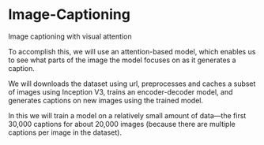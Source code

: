 # Image-Captioning

Image captioning with visual attention

To accomplish this, we will use an attention-based model, which enables us to see what parts of the image the model focuses on as it generates a caption.

We will downloads the dataset using url, preprocesses and caches a subset of images using Inception V3, trains an encoder-decoder model, and generates captions on new images using the trained model.

In this we will train a model on a relatively small amount of data—the first 30,000 captions for about 20,000 images (because there are multiple captions per image in the dataset).

